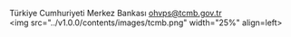  
Türkiye Cumhuriyeti Merkez Bankası
ohvps@tcmb.gov.tr  
<img src="../v1.0.0/contents/images/tcmb.png" width="25%" align=left>  
